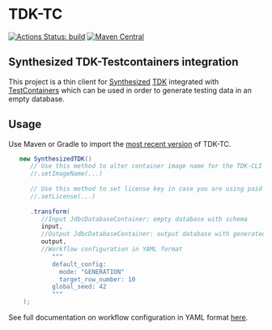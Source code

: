 # TDK-TC

[![Actions Status: build](https://github.com/synthesized-io/tdk-tc/workflows/build/badge.svg)](https://github.com/synthesized-io/tdk-tc/actions?query=workflow%3A"build")
[![Maven Central](https://maven-badges.herokuapp.com/maven-central/io.synthesized/tdk-tc/badge.svg)](https://maven-badges.herokuapp.com/maven-central/io.synthesized/tdk-tc)

## Synthesized TDK-Testcontainers integration

This project is a thin client for [Synthesized](https://www.synthesized.io/) [TDK](https://docs.synthesized.io/tdk/latest/) integrated with [TestContainers](https://www.testcontainers.org/) which can be used in order to generate testing data in an empty database.

## Usage

Use Maven or Gradle to import the [most recent version](https://maven-badges.herokuapp.com/maven-central/io.synthesized/tdk-tc) of TDK-TC.


```java
   new SynthesizedTDK()
      // Use this method to alter container image name for the TDK-CLI container  
      //.setImageName(...) 
      
      // Use this method to set license key in case you are using paid version of TDK-CLI
      //.setLicense(...)
      
      .transform(
         //Input JdbcDatabaseContainer: empty database with schema 
         input, 
         //Output JdbcDatabaseContainer: output database with generated data
         output,
         //Workflow configuration in YAML format
            """
            default_config:
              mode: "GENERATION"
              target_row_number: 10
            global_seed: 42
            """
    );
```

See full documentation on workflow configuration in YAML format [here](https://docs.synthesized.io/tdk/latest/user_guide/userconfig).
